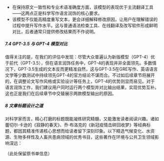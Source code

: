 - 在保持原文一致性和专业术语准确度方面，该模型的表现优于主流翻译工具——这两点正是科学写作语言润饰的核心要求。
- 该模型不仅能高精度重写文本，更会详细解释修改原因，让用户在理解错误的过程中提升写作水平。这与普通语法检查工具、在线翻译及改写软件形成鲜明对比，后者通常只提供修改结果而不作说明。

##### 7.4 GPT-3.5 与 GPT-4 模型对比
值得关注的是，在我们的评估中发现：尽管大众普遍认为新版模型（GPT-4）优于前代（GPT-3.5），但在语言润饰任务中，GPT-4的表现并非全面领先。多数情况下，GPT-3.5生成的文本反而更精准自然，这与GPT-3.5在GRE写作、英语语言文学等少数测试中持续领先GPT-4的官方结论不谋而合。不过如后续章节将展开的，在调整论文写作风格或实验设计等任务上，GPT-4的优势则显而易见。对于语言润饰工作，我们建议用户同时运行两个模型并对比输出结果，实现优势互补。这也正是我们在后续章节中交替展示两款模型输出的原因。

##### 8 文章标题设计之道
对科学家而言，精心打磨的标题既能凝练研究精髓，又能激发读者阅读兴趣。诸如蕾切尔·卡逊的《寂静的春天》、乔·布洛克的《新冠疫情击碎回收梦》等经典标题，都因其精准传递核心思想而给读者留下深刻印象。以下精选气候变化、水资源、生物多样性及人畜共患病领域的优秀书目，这些著作在环境与公共卫生领域影响深远：

（此处保留原书单信息）
